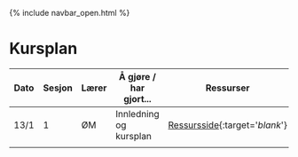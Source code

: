 {% include navbar_open.html %}

# Kursplan

| Dato <img width=80/>  | Sesjon  | Lærer  | Å gjøre / har gjort...                        | Ressurser <img width=200/>  |
|-----------------------|------------------------|------------------------|---------------------------------------------------------------|-----------------------------| 
|13/1                   | 1                      | ØM                     | Innledning og kursplan                     | [Ressursside](ressurser_F1.md){:target='_blank_'} |
| | | | | |

